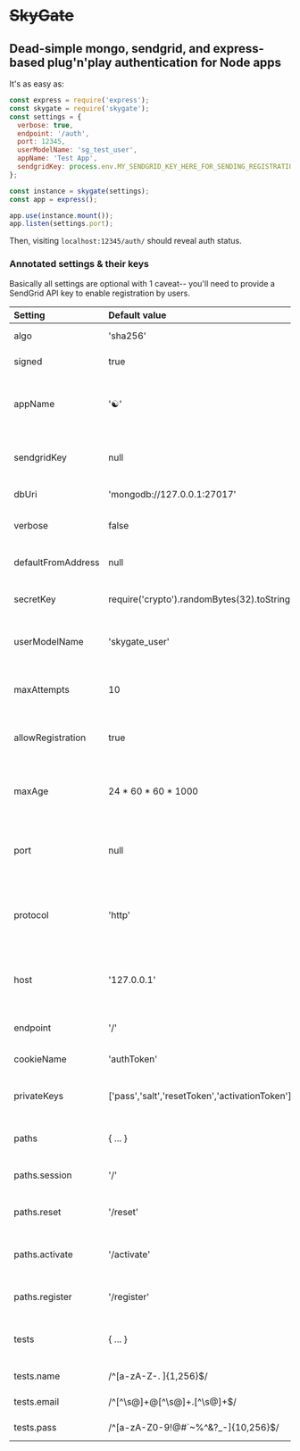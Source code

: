 # <strike>SkyGate</strike>


## Dead-simple mongo, sendgrid, and express-based plug'n'play authentication for Node apps

It's as easy as:

```js
const express = require('express');
const skygate = require('skygate');
const settings = {
  verbose: true,
  endpoint: '/auth',
  port: 12345,
  userModelName: 'sg_test_user',
  appName: 'Test App',
  sendgridKey: process.env.MY_SENDGRID_KEY_HERE_FOR_SENDING_REGISTRATION_EMAILS
};

const instance = skygate(settings);
const app = express();

app.use(instance.mount());
app.listen(settings.port);
```

Then, visiting `localhost:12345/auth/` should reveal auth status.


### Annotated settings & their keys

Basically all settings are optional with 1 caveat-- you'll need to provide a SendGrid API key to enable registration by users.


|Setting|Default value|Description|
|:---|:---|:---|
|algo|'sha256'| as accepted by `crypto` node api|
|signed|true|signed cookies, or no?
|appName|'☯'|this is the name of your app, as displayed in the registration and confirmation emails|
|sendgridKey|null|provide your api key here 'SG.XXX...' and emails will work, for registration|
|dbUri|'mongodb://127.0.0.1:27017'|mongo instance connection string|
|verbose|false|enabling this will show a lot more detail in the console|
|defaultFromAddress|null|"from" address to use when sending transactional emails|
|secretKey|require('crypto').randomBytes(32).toString('hex')|secret key to use when signing cookies etc.|
|userModelName|'skygate_user'|name to use for SkyGate user collection in mongodb|
|maxAttempts|10|maximum password attempts before lockout for 10 minutes|
|allowRegistration|true|set to false to simply disable all registration capability|
|maxAge|24 * 60 * 60 * 1000|maximum session/token refresh duration, defaulting to 24 hours|
|port|null|used for link URL construction; if serving on a real domain (not localhost), leave null
|protocol|'http'|used for link URL construction; if serving on a real domain (not localhost), https recommended
|host|'127.0.0.1'|used for link URL construction; if serving on a real domain (not localhost), set it here
|endpoint|'/'|base URL to use for link URL construction
|cookieName|'authToken'|name/key to use for auth cookie
|privateKeys|['pass','salt','resetToken','activationToken']|these fields will be stripped from User data when displaying via `GET /`
|paths| { ... } |API paths to use for different functionalities|
|paths.session|'/'|GET shows current state, DELETE logs out, POST logs in|
|paths.reset|'/reset'|POST for password reset, url path setting|
|paths.activate|'/activate'|POST for new registration activation, url path setting|
|paths.register|'/register'|POST for new registration, url path setting|
|tests| { ... } |these are regular expressions used to accept/reject signups/submissions|
|tests.name|/^[a-zA-Z-. ]{1,256}$/|for person name in registration|
|tests.email|/^[^\s@]+@[^\s@]+\.[^\s@]+$/|for email in registration & login|
|tests.pass|/^[a-zA-Z0-9!@#`~%^&?_-]{10,256}$/|for password in registration & login|
